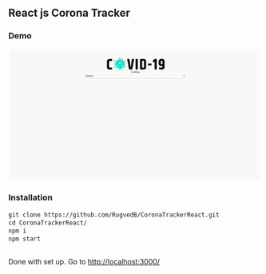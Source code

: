 
## React js Corona Tracker

### Demo
<p align="center">
  <img src ="./assets/corona-tracker.gif" width = 500px>
</p>


### Installation 
```
git clone https://github.com/RugvedB/CoronaTrackerReact.git
cd CoronaTrackerReact/
npm i
npm start


```

Done with set up. Go to <a href="http://localhost:3000/">http://localhost:3000/</a> 
